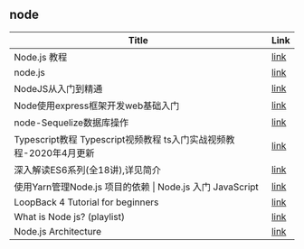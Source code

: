 ## node


| Title | Link |
| --- | --- |
| Node.js 教程| [link](https://www.runoob.com/nodejs/nodejs-tutorial.html) |
| node.js | [link](https://www.liaoxuefeng.com/wiki/1022910821149312/1023025235359040) |
| NodeJS从入门到精通 | [link](https://www.bilibili.com/video/BV15W411J7Uz/) |
| Node使用express框架开发web基础入门 | [link](https://www.bilibili.com/video/BV1EZ4y1H7br/) |
|node-Sequelize数据库操作 | [link](https://www.bilibili.com/video/BV1LV411Z7tk/) |
| Typescript教程 Typescript视频教程 ts入门实战视频教程-2020年4月更新 | [link](https://www.bilibili.com/video/BV1yt411e7xV/) |
| 深入解读ES6系列(全18讲),详见简介 | [link](https://www.bilibili.com/video/BV1xW411x7sw/) |
| 使用Yarn管理Node.js 项目的依赖 \| Node.js 入门 JavaScript | [link](https://www.bilibili.com/video/BV1u7411E7jg/) |
| LoopBack 4 Tutorial for beginners | [link](https://www.youtube.com/watch?v=cgBCRY169qg)|
|What is Node js? (playlist)| [link](https://www.youtube.com/watch?v=uVwtVBpw7RQ&list=PLTjRvDozrdlynYXGUfyyMZdrQ0Sz27aud) |
|Node.js Architecture  | [link](https://www.youtube.com/watch?v=XUSHH0E-7zk&list=PLTjRvDozrdlydy3uUBWZlLUTNpJSGGCEm) |

